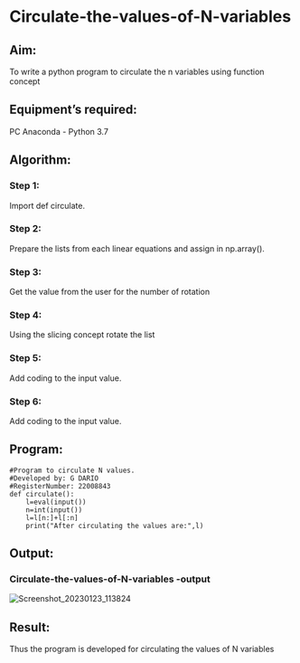 # Circulate-the-values-of-N-variables
## Aim:
To write a python program to circulate the n variables using function concept
## Equipment’s required:
PC
Anaconda - Python 3.7
## Algorithm: 
### Step 1:
Import def circulate.
### Step 2: 
Prepare the lists from each linear equations and assign in np.array().
### Step 3: 
Get the value from the user for the number of rotation
### Step 4: 
Using the slicing concept rotate the list

### Step 5: 
Add coding to the input value.
### Step 6: 
Add coding to the input value.
## Program:
```
#Program to circulate N values.
#Developed by: G DARIO 
#RegisterNumber: 22008843
def circulate():
    l=eval(input())
    n=int(input())
    l=l[n:]+l[:n]
    print("After circulating the values are:",l)
```
## Output:
### Circulate-the-values-of-N-variables -output
![Screenshot_20230123_113824](https://user-images.githubusercontent.com/118704873/214117062-18585427-d963-4f4e-8fb4-8a67ec1ea77c.png)


## Result:
Thus the program is developed for circulating the values of N variables 
